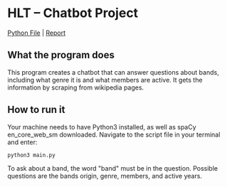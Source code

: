 # HLT – Chatbot Project

[Python File](https://github.com/linusfackler/CS4395-NLP/blob/main/Chatbot/main.py)
|
[Report](https://github.com/linusfackler/CS4395-NLP/blob/main/Chatbot/Chatbot%20report.pdf)

## What the program does
This program creates a chatbot that can answer questions about bands, including what genre it is and what members are active.
It gets the information by scraping from wikipedia pages.

## How to run it
Your machine needs to have Python3 installed, as well as spaCy en_core_web_sm downloaded.
Navigate to the script file in your terminal and enter:
```
python3 main.py
```

To ask about a band, the word "band" must be in the question.
Possible questions are the bands origin, genre, members, and active years.
